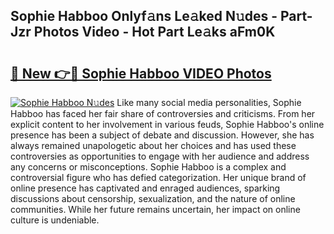 ## Sophie Habboo Onlyf𝚊ns Le𝚊ked N𝚞des - Part-Jzr Photos Video - Hot Part Le𝚊ks aFm0K

# <h2><a href="http://ab5939.deff.icu/?id=Sophie+Habboo">🔗 New 👉🔴 Sophie Habboo VIDEO Photos</a></h2>

[![Sophie Habboo N𝚞des](https://i.imgur.com/rIISA9y.gif)](http://ab5939.deff.icu/?id=Sophie+Habboo)
Like many social media personalities, Sophie Habboo has faced her fair share of controversies and criticisms. From her explicit content to her involvement in various feuds, Sophie Habboo's online presence has been a subject of debate and discussion. However, she has always remained unapologetic about her choices and has used these controversies as opportunities to engage with her audience and address any concerns or misconceptions. Sophie Habboo is a complex and controversial figure who has defied categorization. Her unique brand of online presence has captivated and enraged audiences, sparking discussions about censorship, sexualization, and the nature of online communities. While her future remains uncertain, her impact on online culture is undeniable.
